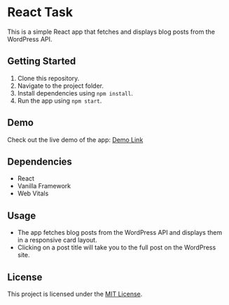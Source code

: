 # React Task

This is a simple React app that fetches and displays blog posts from the WordPress API.

## Getting Started

1. Clone this repository.
2. Navigate to the project folder.
3. Install dependencies using `npm install`.
4. Run the app using `npm start`.

## Demo

Check out the live demo of the app: [Demo Link](https://Iksich.github.io/react-task)

## Dependencies

- React
- Vanilla Framework
- Web Vitals

## Usage

- The app fetches blog posts from the WordPress API and displays them in a responsive card layout.
- Clicking on a post title will take you to the full post on the WordPress site.

## License

This project is licensed under the [MIT License](LICENSE).

